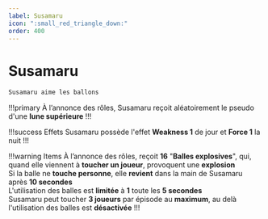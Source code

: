 ```yaml
---
label: Susamaru
icon: ":small_red_triangle_down:"
order: 400
---
```


# Susamaru

```txt
Susamaru aime les ballons
```

!!!primary
À l’annonce des rôles, Susamaru reçoit aléatoirement le pseudo d'une **lune supérieure**
!!!

!!!success Effets
Susamaru possède l'effet **Weakness 1** de jour et **Force 1** la nuit
!!!

!!!warning Items
À l’annonce des rôles, reçoit **16** "**Balles explosives**", qui, quand elle viennent à **toucher un joueur**, provoquent une **explosion** <br>
Si la balle ne **touche personne**, elle **revient** dans la main de Susamaru après **10 secondes** <br>
L'utilisation des balles est **limitée** à **1** toute les **5 secondes** <br>
Susamaru peut toucher **3 joueurs** par épisode au **maximum**, au delà l'utilisation des balles est **désactivée**
!!!

